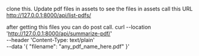 clone this.
Update pdf files in assets
to see the files in assets call this URL http://127.0.0.1:8000/api/list-pdfs/

after getting this files you can do post call.
curl --location 'http://127.0.0.1:8000/api/summarize-pdf/' \
--header 'Content-Type: text/plain' \
--data '{
  "filename": "any_pdf_name_here.pdf"
}'
